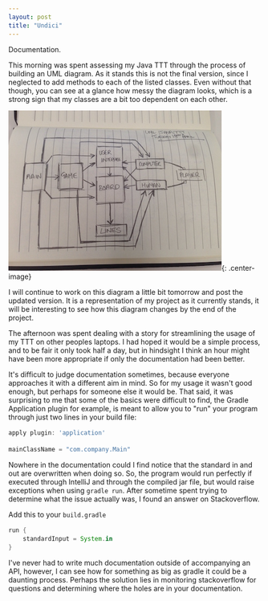 ```yaml
---
layout: post
title: "Undici"
---
```


Documentation.

This morning was spent assessing my Java TTT through the process of building
an UML diagram. As it stands this is not the final version, since I neglected
to add methods to each of the listed classes. Even without that though, you can
see at a glance how messy the diagram looks, which is a strong sign that my
classes are a bit too dependent on each other. 

![alt text](/images/uml_diagram.jpg "UML Diagram"){: .center-image}

I will continue to work on this diagram a little bit tomorrow and post the
updated version. It is a representation of my project as it currently stands,
it will be interesting to see how this diagram changes by the end of the
project. 

The afternoon was spent dealing with a story for streamlining the usage of my
TTT on other peoples laptops. I had hoped it would be a simple process, and to
be fair it only took half a day, but in hindsight I think an hour might have
been more appropriate if only the documentation had been better. 

It's difficult to judge documentation sometimes, because everyone approaches it
with a different aim in mind. So for my usage it wasn't good enough, but
perhaps for someone else it would be. That said, it was surprising to me that
some of the basics were difficult to find, the Gradle Application plugin for
example, is meant to allow you to "run" your program through just two lines in
your build file:

```groovy
apply plugin: 'application'

mainClassName = "com.company.Main"
```

Nowhere in the documentation could I find notice that the standard in and out
are overwritten when doing so. So, the program would run perfectly if executed
through IntelliJ and through the compiled jar file, but would raise exceptions
when using `gradle run`. After sometime spent trying to determine what the
issue actually was, I found an answer on Stackoverflow. 

Add this to your `build.gradle`

```groovy
run {
    standardInput = System.in
}
```

I've never had to write much documentation outside of accompanying an API,
however, I can see how for something as big as gradle it could be a daunting
process. Perhaps the solution lies in monitoring stackoverflow for questions
and determining where the holes are in your documentation. 

